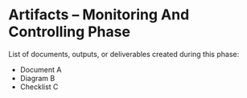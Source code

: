# Artifacts – Monitoring And Controlling Phase

List of documents, outputs, or deliverables created during this phase:

- Document A
- Diagram B
- Checklist C